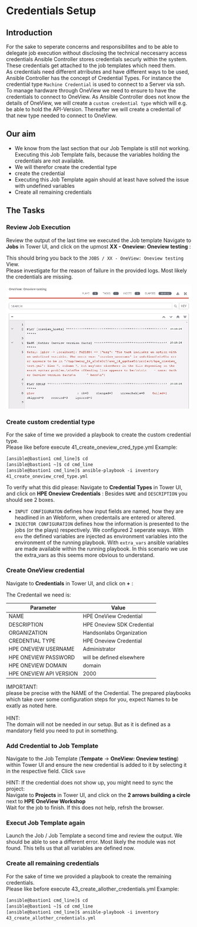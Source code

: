# Credentials Setup

## Introduction

For the sake to seperate concerns and responsibilites and to be able to delegate job execution without disclosing the technical neccesarry access credentials Ansible Controller stores credentials securly within the system. These credentials get attached to the job templates which need them.<br>
As credentials need different atrributes and have different ways to be used, Ansible Controller has the concept of Credential Types. For instance the credential type `Machine Credential` is used to connect to a Server via ssh.<br>
To manage hardware through OneView we need to ensure to have the credentials to connect to OneView. As Ansible Controller does not know the details of OneView, we will create a `custom credential type` which will e.g. be able to hold the API-Version. Thereafter we will create a credentail of that new type needed to connect to OneView.


## Our aim
- We know from the last section that our Job Template is still not working. Executing this Job Template fails, because the variables holding the credentials are not available.
- We will therefor create the credential type
- create the credential 
- Executing this Job Template again should at least have solved the issue with undefined variables
- Create all remaining credentials 

## The Tasks
### Review Job Execution 
Review the output of the last time we executed the Job template
Navigate to **Jobs** in Tower UI, and click on the upmost **XX - Oneview: Oneview testing** :

This should bring you back to the `JOBS / XX - OneView: Oneview testing` View.<br>
Please investigate for the reason of failure in the provided logs. Most likely the credentials are missing.

![Credentail-Missing](/images/credentials_missing.png)

### Create custom credential type
For the sake of time we provided a playbook to create the custom credential type.<br>
Please like before execute 41_create_oneview_cred_type.yml
Example:
```
[ansible@bastion1 cmd_line]$ cd
[ansible@bastion1 ~]$ cd cmd_line
[ansible@bastion1 cmd_line]$ ansible-playbook -i inventory 41_create_oneview_cred_type.yml
```

To verify what this did please:
Navigate to **Credential Types** in Tower UI, and click on **HPE Oneview Credentials** :
Besides `NAME` and `DESCRIPTION` you should see 2 boxes.<br>  
- `INPUT CONFIGURATON` defines how input fields are named, how they are headlined in an Webform, when credentails are entered or altered.
- `INJECTOR CONFIGURATION` defines how the information is presented to the jobs (or the plays) respectively. We configured 2 seperate ways. With `env` the defined variables are injected as environment variables into the environment of the running playbook. With `extra_vars` ansible variables are made available within the running playbook. In this scenario we use the extra_vars as this seems more obvious to understand.

### Create OneView credential 
Navigate to **Credentials** in Tower UI, and click on **+** :

The Credentail  we need is:

| Parameter | Value |
|---|---|
| NAME | HPE OneView Credential |
| DESCRIPTION | HPE Oneview SDK Credential |
| ORGANIZATION | Handsonlabs Organization |
| CREDENTIAL TYPE | HPE Oneview Credential |
| HPE ONEVIEW USERNAME | Administrator |
| HPE ONEVIEW PASSWORD | will be defined elsewhere |
| HPE ONEVIEW DOMAIN | domain |
| HPE ONEVIEW API VERSION | 2000 |

IMPORTANT:<br>
please be precise with the NAME of the Credential. The prepared playbooks which take over some configuration steps for you, expect Names to be exatly as noted here.<br><br>
HINT:<br>
The domain will not be needed in our setup. But as it is defined as a mandatory field you need to put in something.

### Add Credential to Job Template
Navigate to the Job Template (**Tempate** -> **OneView: Oneview testing**) within Tower UI and ensure the new credential is added to it by selecting it in the respective field.
Click `save`

HINT: 
If the credential does not show up, you might need to sync the project:<br>
Navigate to **Projects** in Tower UI, and click on the **2 arrows building a circle** next to **HPE OneView Workshop** <br>
Wait for the job to finish.  If this does not help, refrsh the browser.

### Execut Job Template again 
Launch the Job / Job Template a second time and review the output. We should be able to see a different error. Most likely the module was not found. This tells us that all variables are defined now.

### Create all remaining credentials 
For the sake of time we provided a playbook to create the remaining credentials.<br>
Please like before execute 43_create_allother_credentials.yml
Example:
```
[ansible@bastion1 cmd_line]$ cd
[ansible@bastion1 ~]$ cd cmd_line
[ansible@bastion1 cmd_line]$ ansible-playbook -i inventory 43_create_allother_credentials.yml
```


